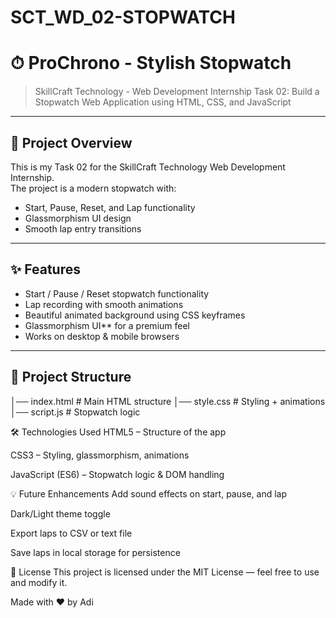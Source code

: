 # SCT_WD_02-STOPWATCH

# ⏱ ProChrono - Stylish Stopwatch

> SkillCraft Technology - Web Development Internship 
> Task 02: Build a Stopwatch Web Application using HTML, CSS, and JavaScript

---

## 📌 Project Overview
This is my Task 02 for the SkillCraft Technology Web Development Internship.  
The project is a modern stopwatch with:
- Start, Pause, Reset, and Lap functionality
- Glassmorphism UI design
- Smooth lap entry transitions

---

## ✨ Features

- Start / Pause / Reset stopwatch functionality  
- Lap recording with smooth animations  
- Beautiful animated background using CSS keyframes  
- Glassmorphism UI** for a premium feel  
- Works on desktop & mobile browsers

---

## 📂 Project Structure

│── index.html # Main HTML structure
│── style.css # Styling + animations
│── script.js # Stopwatch logic

🛠 Technologies Used
HTML5 – Structure of the app

CSS3 – Styling, glassmorphism, animations

JavaScript (ES6) – Stopwatch logic & DOM handling

💡 Future Enhancements
Add sound effects on start, pause, and lap

Dark/Light theme toggle

Export laps to CSV or text file

Save laps in local storage for persistence

📜 License
This project is licensed under the MIT License — feel free to use and modify it.

Made with ❤️ by Adi


